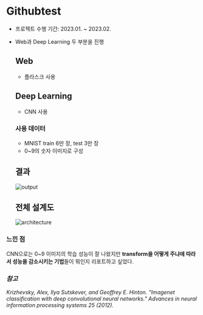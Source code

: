 # Githubtest
 
- 프로젝트 수행 기간: 2023.01. ~ 2023.02.

- Web과 Deep Learning 두 부분을 진행

  ## Web

  - 플라스크 사용
 

  ## Deep Learning
  
  - CNN 사용
  ### 사용 데이터
  - MNIST train 6만 장, test 3만 장
  - 0~9의 숫자 이미지로 구성
 
  ## 결과
  ![output](https://github.com/user-attachments/assets/5e75e436-2921-421e-9ca0-8f8ee2514763)

  ## 전체 설계도
  ![architecture](https://github.com/user-attachments/assets/fc39de1c-49ad-437e-a61d-01e42453d010)

### 느낀 점

CNN으로는 0~9 이미지의 학습 성능이 잘 나왔지만 **transform을 어떻게 주냐에 따라서 성능을 감소시키는 기법**들이 뭐인지 리포트하고 싶었다.


### *참고*
*Krizhevsky, Alex, Ilya Sutskever, and Geoffrey E. Hinton. "Imagenet classification with deep convolutional neural networks." Advances in neural information processing systems 25 (2012).*

